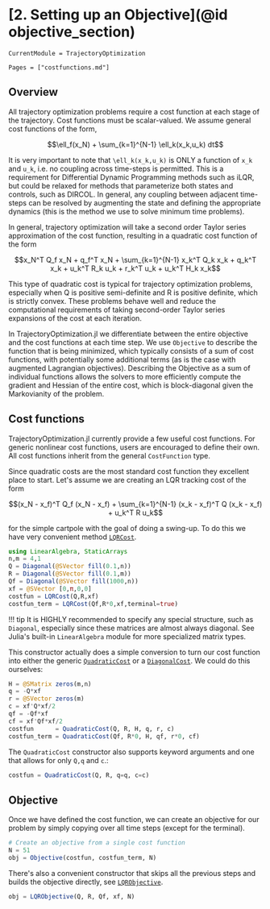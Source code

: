 # [2. Setting up an Objective](@id objective_section)

```@meta
CurrentModule = TrajectoryOptimization
```

```@contents
Pages = ["costfunctions.md"]
```

## Overview
All trajectory optimization problems require a cost function at each stage of the trajectory. Cost functions must be scalar-valued. We assume general cost functions of the form,
```math
\ell_f(x_N) + \sum_{k=1}^{N-1} \ell_k(x_k,u_k) dt
```
It is very important to note that ``\ell_k(x_k,u_k)`` is ONLY a function of ``x_k`` and ``u_k``, i.e. no coupling across time-steps is permitted. This is a requirement for Differential Dynamic Programming methods such as iLQR, but could be relaxed for methods that parameterize both states and controls, such as DIRCOL. In general, any coupling between adjacent time-steps can be resolved by augmenting the state and defining the appropriate dynamics (this is the method we use to solve minimum time problems).

In general, trajectory optimization will take a second order Taylor series approximation of the cost function, resulting in a quadratic cost function of the form
```math
x_N^T Q_f x_N + q_f^T x_N + \sum_{k=1}^{N-1} x_k^T Q_k x_k + q_k^T x_k + u_k^T R_k u_k + r_k^T u_k + u_k^T H_k x_k
```
This type of quadratic cost is typical for trajectory optimization problems, especially when
Q is positive semi-definite and R is positive definite, which is strictly convex.
These problems behave well and reduce the computational requirements of taking second-order
Taylor series expansions of the cost at each iteration.

In TrajectoryOptimization.jl we differentiate between the entire objective and the cost functions at each time step. We use `Objective` to describe the function that is being minimized, which typically consists of a sum of cost functions, with potentially some additional terms (as is the case with augmented Lagrangian objectives). Describing the Objective as a sum of individual functions allows the solvers to more efficiently compute the gradient and Hessian of the entire cost, which is block-diagonal given the Markovianity of the problem.

## Cost functions
TrajectoryOptimization.jl currently provide a few useful cost functions.
For generic nonlinear cost functions, users are encouraged to define their 
own.
All cost functions inherit from the general `CostFunction` type.

Since quadratic costs are the most standard cost function they excellent place to start.
Let's assume we are creating an LQR tracking cost of the form
```math
(x_N - x_f)^T Q_f (x_N - x_f) + \sum_{k=1}^{N-1} (x_k - x_f)^T Q (x_k - x_f) + u_k^T R u_k
```
for the simple cartpole with the goal of doing a swing-up. To do this we have very convenient
method [`LQRCost`](@ref).
```julia
using LinearAlgebra, StaticArrays
n,m = 4,1
Q = Diagonal(@SVector fill(0.1,n))
R = Diagonal(@SVector fill(0.1,m))
Qf = Diagonal(@SVector fill(1000,n))
xf = @SVector [0,π,0,0]
costfun = LQRCost(Q,R,xf)
costfun_term = LQRCost(Qf,R*0,xf,terminal=true)
```
!!! tip
    It is HIGHLY recommended to specify any special structure, such as `Diagonal`, especially since these matrices are almost always diagonal. See Julia's built-in
    `LinearAlgebra` module for more specialized matrix types.

This constructor actually does a simple conversion to turn our cost function into either the
generic [`QuadraticCost`](@ref) or a [`DiagonalCost`](@ref). We could do this ourselves:
```julia
H = @SMatrix zeros(m,n)
q = -Q*xf
r = @SVector zeros(m)
c = xf'Q*xf/2
qf = -Qf*xf
cf = xf'Qf*xf/2
costfun      = QuadraticCost(Q, R, H, q, r, c)
costfun_term = QuadraticCost(Qf, R*0, H, qf, r*0, cf)
```
The `QuadraticCost` constructor also supports keyword arguments and one that allows for only `Q,q` and `c`.:
```julia
costfun = QuadraticCost(Q, R, q=q, c=c)
```

## Objective
Once we have defined the cost function, we can create an objective for our problem by simply
copying over all time steps (except for the terminal).
```julia
# Create an objective from a single cost function
N = 51
obj = Objective(costfun, costfun_term, N)
```

There's also a convenient constructor that skips all the previous steps and builds
the objective directly, see [`LQRObjective`](@ref).
```julia
obj = LQRObjective(Q, R, Qf, xf, N)
```
